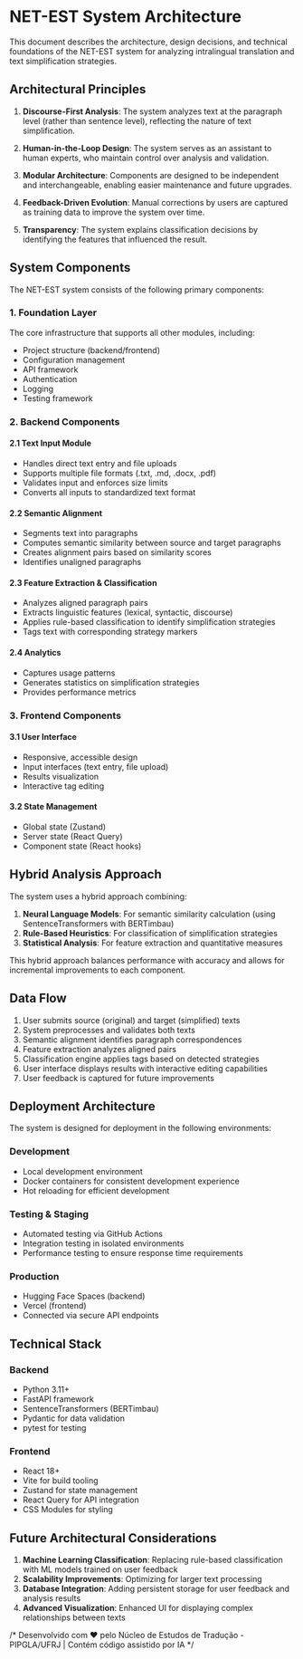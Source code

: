 # NET-EST System Architecture

This document describes the architecture, design decisions, and technical foundations of the NET-EST system for analyzing intralingual translation and text simplification strategies.

## Architectural Principles

1. **Discourse-First Analysis**: The system analyzes text at the paragraph level (rather than sentence level), reflecting the nature of text simplification.

2. **Human-in-the-Loop Design**: The system serves as an assistant to human experts, who maintain control over analysis and validation.

3. **Modular Architecture**: Components are designed to be independent and interchangeable, enabling easier maintenance and future upgrades.

4. **Feedback-Driven Evolution**: Manual corrections by users are captured as training data to improve the system over time.

5. **Transparency**: The system explains classification decisions by identifying the features that influenced the result.

## System Components

The NET-EST system consists of the following primary components:

### 1. Foundation Layer

The core infrastructure that supports all other modules, including:
- Project structure (backend/frontend)
- Configuration management
- API framework
- Authentication
- Logging
- Testing framework

### 2. Backend Components

#### 2.1 Text Input Module
- Handles direct text entry and file uploads
- Supports multiple file formats (.txt, .md, .docx, .pdf)
- Validates input and enforces size limits
- Converts all inputs to standardized text format

#### 2.2 Semantic Alignment
- Segments text into paragraphs
- Computes semantic similarity between source and target paragraphs
- Creates alignment pairs based on similarity scores
- Identifies unaligned paragraphs

#### 2.3 Feature Extraction & Classification
- Analyzes aligned paragraph pairs
- Extracts linguistic features (lexical, syntactic, discourse)
- Applies rule-based classification to identify simplification strategies
- Tags text with corresponding strategy markers

#### 2.4 Analytics
- Captures usage patterns
- Generates statistics on simplification strategies
- Provides performance metrics

### 3. Frontend Components

#### 3.1 User Interface
- Responsive, accessible design
- Input interfaces (text entry, file upload)
- Results visualization
- Interactive tag editing

#### 3.2 State Management
- Global state (Zustand)
- Server state (React Query)
- Component state (React hooks)

## Hybrid Analysis Approach

The system uses a hybrid approach combining:

1. **Neural Language Models**: For semantic similarity calculation (using SentenceTransformers with BERTimbau)
2. **Rule-Based Heuristics**: For classification of simplification strategies
3. **Statistical Analysis**: For feature extraction and quantitative measures

This hybrid approach balances performance with accuracy and allows for incremental improvements to each component.

## Data Flow

1. User submits source (original) and target (simplified) texts
2. System preprocesses and validates both texts
3. Semantic alignment identifies paragraph correspondences
4. Feature extraction analyzes aligned pairs
5. Classification engine applies tags based on detected strategies
6. User interface displays results with interactive editing capabilities
7. User feedback is captured for future improvements

## Deployment Architecture

The system is designed for deployment in the following environments:

### Development
- Local development environment
- Docker containers for consistent development experience
- Hot reloading for efficient development

### Testing & Staging
- Automated testing via GitHub Actions
- Integration testing in isolated environments
- Performance testing to ensure response time requirements

### Production
- Hugging Face Spaces (backend)
- Vercel (frontend)
- Connected via secure API endpoints

## Technical Stack

### Backend
- Python 3.11+
- FastAPI framework
- SentenceTransformers (BERTimbau)
- Pydantic for data validation
- pytest for testing

### Frontend
- React 18+
- Vite for build tooling
- Zustand for state management
- React Query for API integration
- CSS Modules for styling

## Future Architectural Considerations

1. **Machine Learning Classification**: Replacing rule-based classification with ML models trained on user feedback
2. **Scalability Improvements**: Optimizing for larger text processing
3. **Database Integration**: Adding persistent storage for user feedback and analysis results
4. **Advanced Visualization**: Enhanced UI for displaying complex relationships between texts

/*
Desenvolvido com ❤️ pelo Núcleo de Estudos de Tradução - PIPGLA/UFRJ | Contém código assistido por IA
*/
